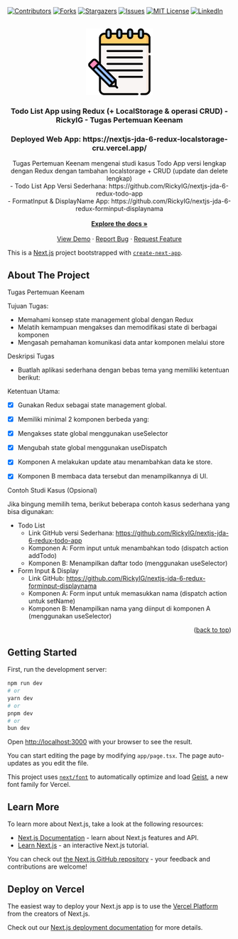 <a name="readme-top"></a>

[![Contributors][contributors-shield]][contributors-url]
[![Forks][forks-shield]][forks-url]
[![Stargazers][stars-shield]][stars-url]
[![Issues][issues-shield]][issues-url]
[![MIT License][license-shield]][license-url]
[![LinkedIn][linkedin-shield]][linkedin-url]

<!-- PROJECT LOGO -->
<br />
<div align="center">
  <a href="https://github.com/RickyIG/nextjs-jda-6-redux-localstorage-crud">
    <img src="public/img/logo.png" alt="Logo" width="150" height="150">
  </a>
<h3 align="center">Todo List App using Redux (+ LocalStorage & operasi CRUD) -  RickyIG - Tugas Pertemuan Keenam</h3>
<h3 align="center">Deployed Web App: https://nextjs-jda-6-redux-localstorage-cru.vercel.app/</h3>

  <p align="center">
    Tugas Pertemuan Keenam mengenai studi kasus Todo App versi lengkap dengan Redux dengan tambahan localstorage + CRUD (update dan delete lengkap)
    <br />
    - Todo List App Versi Sederhana: https://github.com/RickyIG/nextjs-jda-6-redux-todo-app
    <br />
    - FormatInput & DisplayName App: https://github.com/RickyIG/nextjs-jda-6-redux-forminput-displaynama 
    <br />
    <br />
    <a href="https://github.com/RickyIG/Vehicle-counter-rickyig"><strong>Explore the docs »</strong></a>
    <br />
    <br />
    <a href="https://nextjs-jda-6-redux-localstorage-cru.vercel.app/">View Demo</a>
    ·
    <a href="https://github.com/RickyIG/Vehicle-counter-rickyig/issues">Report Bug</a>
    ·
    <a href="https://github.com/RickyIG/Vehicle-counter-rickyig/issues">Request Feature</a>
  </p>
</div>

This is a [Next.js](https://nextjs.org) project bootstrapped with [`create-next-app`](https://nextjs.org/docs/app/api-reference/cli/create-next-app).

<!-- ABOUT THE PROJECT -->
## About The Project

Tugas Pertemuan Keenam

Tujuan Tugas:

- Memahami konsep state management global dengan Redux
- Melatih kemampuan mengakses dan memodifikasi state di berbagai komponen
- Mengasah pemahaman komunikasi data antar komponen melalui store


Deskripsi Tugas

- Buatlah aplikasi sederhana dengan bebas tema yang memiliki ketentuan berikut:

Ketentuan Utama:

- [x] Gunakan Redux sebagai state management global.
- [x] Memiliki minimal 2 komponen berbeda yang:
- [x] Mengakses state global menggunakan useSelector
- [x] Mengubah state global menggunakan useDispatch
- [x] Komponen A melakukan update atau menambahkan data ke store.
- [x] Komponen B membaca data tersebut dan menampilkannya di UI.


Contoh Studi Kasus (Opsional)

Jika bingung memilih tema, berikut beberapa contoh kasus sederhana yang bisa digunakan:

- Todo List
  - Link GitHub versi Sederhana: https://github.com/RickyIG/nextjs-jda-6-redux-todo-app
  - Komponen A: Form input untuk menambahkan todo (dispatch action addTodo)
  - Komponen B: Menampilkan daftar todo (menggunakan useSelector)
- Form Input & Display
  - Link GitHub: https://github.com/RickyIG/nextjs-jda-6-redux-forminput-displaynama 
  - Komponen A: Form input untuk memasukkan nama (dispatch action untuk setName)
  - Komponen B: Menampilkan nama yang diinput di komponen A (menggunakan useSelector)



<p align="right">(<a href="#readme-top">back to top</a>)</p>

## Getting Started

First, run the development server:

```bash
npm run dev
# or
yarn dev
# or
pnpm dev
# or
bun dev
```

Open [http://localhost:3000](http://localhost:3000) with your browser to see the result.

You can start editing the page by modifying `app/page.tsx`. The page auto-updates as you edit the file.

This project uses [`next/font`](https://nextjs.org/docs/app/building-your-application/optimizing/fonts) to automatically optimize and load [Geist](https://vercel.com/font), a new font family for Vercel.

## Learn More

To learn more about Next.js, take a look at the following resources:

- [Next.js Documentation](https://nextjs.org/docs) - learn about Next.js features and API.
- [Learn Next.js](https://nextjs.org/learn) - an interactive Next.js tutorial.

You can check out [the Next.js GitHub repository](https://github.com/vercel/next.js) - your feedback and contributions are welcome!

## Deploy on Vercel

The easiest way to deploy your Next.js app is to use the [Vercel Platform](https://vercel.com/new?utm_medium=default-template&filter=next.js&utm_source=create-next-app&utm_campaign=create-next-app-readme) from the creators of Next.js.

Check out our [Next.js deployment documentation](https://nextjs.org/docs/app/building-your-application/deploying) for more details.


[contributors-shield]: https://img.shields.io/github/contributors/RickyIG/nextjs-jda-6-redux-localstorage-crud.svg?style=for-the-badge
[contributors-url]: https://github.com/RickyIG/nextjs-jda-6-redux-localstorage-crud/graphs/contributors
[forks-shield]: https://img.shields.io/github/forks/RickyIG/nextjs-jda-6-redux-localstorage-crud.svg?style=for-the-badge
[forks-url]: https://github.com/RickyIG/nextjs-jda-6-redux-localstorage-crud/network/members
[stars-shield]: https://img.shields.io/github/stars/RickyIG/nextjs-jda-6-redux-localstorage-crud.svg?style=for-the-badge
[stars-url]: https://github.com/RickyIG/nextjs-jda-6-redux-localstorage-crud/stargazers
[issues-shield]: https://img.shields.io/github/issues/RickyIG/nextjs-jda-6-redux-localstorage-crud.svg?style=for-the-badge
[issues-url]: https://github.com/RickyIG/nextjs-jda-6-redux-localstorage-crud/issues
[license-shield]: https://img.shields.io/github/license/RickyIG/nextjs-jda-6-redux-localstorage-crud.svg?style=for-the-badge
[license-url]: https://github.com/RickyIG/nextjs-jda-6-redux-localstorage-crud/blob/master/LICENSE.txt
[linkedin-shield]: https://img.shields.io/badge/-LinkedIn-black.svg?style=for-the-badge&logo=linkedin&colorB=555
[linkedin-url]: https://linkedin.com/in/rickyindrag
